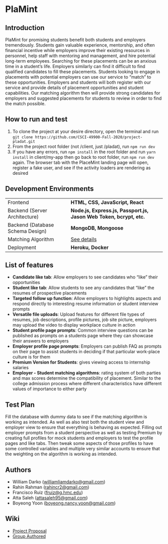 # PlaMint


## Introduction
PlaMint for promising students benefit both students and employers tremendously. Students gain valuable experience, mentorship, and often financial incentive while employers improve their existing resources in personnel, help staff with mentoring and management, and hire potential long-term employees. Searching for these placements can be an anxious time in a student’s life. Employers similarly can find it difficult to find qualified candidates to fill these placements. Students looking to engage in placements with potential employers can use our service to “match” to these opportunities. Employers and students will both register with our service and provide details of placement opportunities and student capabilities. Our matching algorithm then will provide strong candidates for employers and suggested placements for students to review in order to find the match possible.


## How to run and test
1. To clone the project at your desire directory, open the terminal and run `git clone https://github.com/CSCI-49900-Fall-2020/project-pladat.git`
2. From the project root folder (not /client, just /pladat), run `npm run dev`
3. If you have any errors, run `npm install` in the root folder and run `yarn install` in client/my-app then go back to root folder, run `npm run dev` again. The browser tab with the PlaceMint landing page will open, register a fake user, and see if the activity loaders are rendering as desired


## Development Environments
|  |  |
|------|------|
| Frontend | __HTML, CSS, JavaScript, React__ |
| Backend (Server Architecture) | __Node.js, Express.js, Passport.js, Jason Web Token, bcrypt, etc.__ |
| Backend (Database Schema Design) | __MongoDB, Mongoose__ |
| Matching Algorithm | [See details](https://github.com/CSCI-49900-Fall-2020/project-pladat/wiki/Matching-Algorithm)|
| Deployment | __Heroku, Docker__ |


## List of features
* __Candidate like tab__: Allow employers to see candidates who “like” their opportunities 
* __Student like tab__: Allow students to see any candidates that “like” the resumes of prospective placements
* __Targeted follow up function__: Allow employers to highlights aspects and respond directly to interesting resume information or student interview prompts
* __Versatile file uploads__: Upload features for different file types of resumes, job descriptions, profile pictures, job site picture, employers may upload the video to display workplace culture in action
* __Student profile page prompts__: Common interview questions can be published as prompts on a students page where they can showcase their answers to employers
* __Employer profile page prompts__: Employers can publish FAQ as prompts on their page to assist students in deciding if that particular work-place culture is for them
* __Premium Version for Students__: gives viewing access to internship salaries
* __Employer - Student matching algorithms__: rating system of both parties and max scores determine the compatibility of placement. Similar to the college admission process where different characteristics have different values of importance to either party


## Test Plan
Fill the database with dummy data to see if the matching algorithm is working as intended. As well as also test both the student view and employer view to ensure that everything is behaving as expected. Filling out employer prompts from a student perspective as well as testing Premium by creating full profiles for mock students and employers to test the profile pages and like tabs. Then tweak some aspects of those profiles to have some controlled variables and multiple very similar accounts to ensure that the weighting on the algorithm is working as intended.

## Authors
* William Darko (williamliamdarko@gmail.com)
* Rahin Rahman (rahincr2@gmail.com)
* Francisco Ruiz (fruiz@g.hmc.edu)
* Atta Saleh (attasaleh95@gmail.com)
* Boyeong Yoon (boyeong.nancy.yoon@gmail.com)


## Wiki
* [Project Proposal](https://github.com/CSCI-49900-Fall-2020/project-pladat/wiki/Project-Proposal) <br>
* [Group Authored](https://github.com/CSCI-49900-Fall-2020/project-pladat/wiki/Group-Authored)